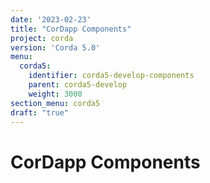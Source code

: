 ```yaml
---
date: '2023-02-23'
title: "CorDapp Components"
project: corda
version: 'Corda 5.0'
menu:
  corda5:
    identifier: corda5-develop-components
    parent: corda5-develop
    weight: 3000
section_menu: corda5
draft: "true"
---
```

# CorDapp Components